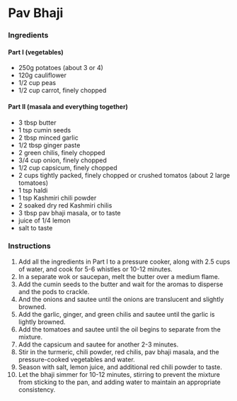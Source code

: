 # Pav Bhaji

### Ingredients
#### Part I (vegetables)
* 250g potatoes (about 3 or 4)
* 120g cauliflower
* 1/2 cup peas
* 1/2 cup carrot, finely chopped

#### Part II (masala and everything together)
* 3 tbsp butter
* 1 tsp cumin seeds
* 2 tbsp minced garlic
* 1/2 tbsp ginger paste
* 2 green chilis, finely chopped
* 3/4 cup onion, finely chopped
* 1/2 cup capsicum, finely chopped
* 2 cups tightly packed, finely chopped or crushed tomatos (about 2 large tomatoes)
* 1 tsp haldi
* 1 tsp Kashmiri chili powder
* 2 soaked dry red Kashmiri chilis
* 3 tbsp pav bhaji masala, or to taste
* juice of 1/4 lemon
* salt to taste

### Instructions
1. Add all the ingredients in Part I to a pressure cooker, along with 2.5 cups of water, and cook for 5-6 whistles or 10-12 minutes.
1. In a separate wok or saucepan, melt the butter over a medium flame. 
1. Add the cumin seeds to the butter and wait for the aromas to disperse and the pods to crackle. 
1. And the onions and sautee until the onions are translucent and slightly browned.
1. Add the garlic, ginger, and green chilis and sautee until the garlic is lightly browned. 
1. Add the tomatoes and sautee until the oil begins to separate from the mixture.
1. Add the capsicum and sautee for another 2-3 minutes. 
1. Stir in the turmeric, chili powder, red chilis, pav bhaji masala, and the pressure-cooked vegetables and water. 
1. Season with salt, lemon juice, and additional red chili powder to taste. 
1. Let the bhaji simmer for 10-12 minutes, stirring to prevent the mixture from sticking to the pan, and adding water to maintain an appropriate consistency.
